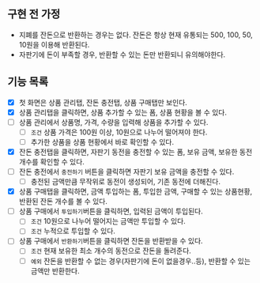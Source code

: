 ## 구현 전 가정

-   지폐를 잔돈으로 반환하는 경우는 없다. 잔돈은 항상 현재 유통되는 500, 100, 50, 10원을 이용해 반환된다.
-   자판기에 돈이 부족할 경우, 반환할 수 있는 돈만 반환되니 유의해야한다.

## 기능 목록

-   [x] 첫 화면은 상품 관리탭, 잔돈 충전탭, 상품 구매탭만 보인다.
-   [x] 상품 관리탭을 클릭하면, 상품 추가할 수 있는 폼, 상품 현황을 볼 수 있다.
-   [ ] 상품 관리에서 상품명, 가격, 수량을 입력해 상품을 추가할 수 있다.
    -   [ ] `조건` 상품 가격은 100원 이상, 10원으로 나누어 떨어져야 한다.
    -   [ ] 추가한 상품을 상품 현황에서 바로 확인할 수 있다.
-   [x] 잔돈 충전탭을 클릭하면, 자판기 동전을 충전할 수 있는 폼, 보유 금액, 보유한 동전 개수를 확인할 수 있다.
-   [ ] 잔돈 충전에서 `충전하기` 버튼을 클릭하면 자판기 보유 금액을 충전할 수 있다.
    -   [ ] 충전된 금액만큼 무작위로 동전이 생성되어, 기존 동전에 더해진다.
-   [x] 상품 구매탭을 클릭하면, 금액 투입하는 폼, 투입한 금액, 구매할 수 있는 상품현황, 반환된 잔돈 개수를 볼 수 있다.
-   [ ] 상품 구매에서 `투입하기`버튼을 클릭하면, 입력된 금액이 투입된다.
    -   [ ] `조건` 10원으로 나누어 떨어지는 금액만 투입할 수 있다.
    -   [ ] `조건` 누적으로 투입할 수 있다.
-   [ ] 상품 구매에서 `반환하기`버튼을 클릭하면 잔돈을 반환받을 수 있다.
    -   [ ] `조건` 현재 보유한 최소 개수의 동전으로 잔돈을 돌려준다.
    -   [ ] `예외` 잔돈을 반환할 수 없는 경우(자판기에 돈이 없을경우..등), 반환할 수 있는 금액만 반환한다.
